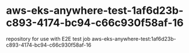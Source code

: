 # aws-eks-anywhere-test-1af6d23b-c893-4174-bc94-c66c930f58af-16
repository for use with E2E test job aws-eks-anywhere-test:1af6d23b-c893-4174-bc94-c66c930f58af-16
